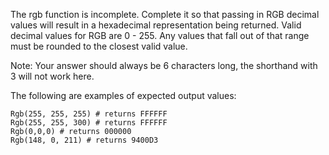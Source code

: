 The rgb function is incomplete. Complete it so that passing in RGB decimal values will result in a hexadecimal representation being returned. Valid decimal values for RGB are 0 - 255. Any values that fall out of that range must be rounded to the closest valid value.

Note: Your answer should always be 6 characters long, the shorthand with 3 will not work here.

The following are examples of expected output values:

```
Rgb(255, 255, 255) # returns FFFFFF
Rgb(255, 255, 300) # returns FFFFFF
Rgb(0,0,0) # returns 000000
Rgb(148, 0, 211) # returns 9400D3
```
